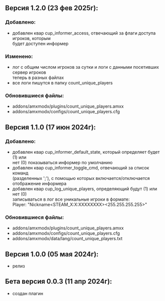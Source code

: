## Версия 1.2.0 (23 фев 2025г):
### Добавлено:
- добавлен квар cup_informer_access, отвечающий за флаги доступа игроков, которым  
  будет доступен информер

### Изменено:
- лог с общим числом игроков за сутки и логи с данными посетивших сервер игроков  
  теперь в разных файлах
- все логи пишутся в папку count_unique_players

### Обновившиеся файлы:
- addons/amxmodx/plugins/count_unique_players.amxx
- addons/amxmodx/configs/count_unique_players.cfg

## Версия 1.1.0 (17 июн 2024г):
### Добавлено:
- добавлен квар cup_informer_default_state, который определяет будет (1) или  
нет (0) показываться информер по умолчанию
- добавлен квар cup_informer_toggle_cmd, отвечающий за список команд  
(разделенных ';'), с помощью которых включается/отключается отображение информера
- добавлен квар cup_log_unique_players, определяющий будут (1) или нет (0)  
записываться в лог все уникальные игроки в формате:  
Player: "Nickname<STEAM_X:X:XXXXXXXX><255.255.255.255>"

### Обновившиеся файлы:
- addons/amxmodx/plugins/count_unique_players.amxx
- addons/amxmodx/configs/count_unique_players.cfg
- addons/amxmodx/data/lang/count_unique_players.txt

## Версия 1.0.0 (05 мая 2024г):
- релиз

## Бета версия 0.0.3 (11 апр 2024г):
- создан плагин